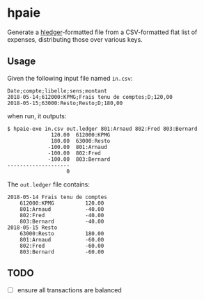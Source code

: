 # hpaie

Generate a [hledger](http://hledger.org/)-formatted file from a CSV-formatted flat list of expenses, distributing those over various keys.

## Usage

Given the following input file named `in.csv`:

```
Date;compte;libelle;sens;montant
2018-05-14;612000:KPMG;Frais tenu de comptes;D;120,00
2018-05-15;63000:Resto;Resto;D;180,00
```

when run, it outputs:

```
$ hpaie-exe in.csv out.ledger 801:Arnaud 802:Fred 803:Bernard
              120.00  612000:KPMG
              180.00  63000:Resto
             -100.00  801:Arnaud
             -100.00  802:Fred
             -100.00  803:Bernard
--------------------
                   0
```

The `out.ledger` file contains:

```
2018-05-14 Frais tenu de comptes
    612000:KPMG          120.00
    801:Arnaud           -40.00
    802:Fred             -40.00
    803:Bernard          -40.00
2018-05-15 Resto
    63000:Resto          180.00
    801:Arnaud           -60.00
    802:Fred             -60.00
    803:Bernard          -60.00
```


## TODO

* [ ] ensure all transactions are balanced
